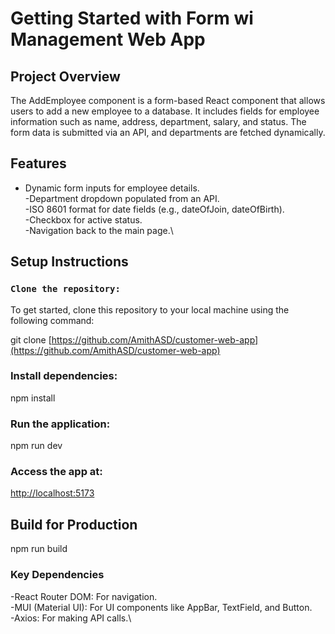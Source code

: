 # Getting Started with  Form wi Management Web App

## Project Overview

The AddEmployee component is a form-based React component that allows users to add a new employee to a database. It includes fields for employee information such as name, address, department, salary, and status. The form data is submitted via an API, and departments are fetched dynamically.

## Features

- Dynamic form inputs for employee details.\
-Department dropdown populated from an API.\
-ISO 8601 format for date fields (e.g., dateOfJoin, dateOfBirth).\
-Checkbox for active status.\
-Navigation back to the main page.\

## Setup Instructions

### `Clone the repository:`

To get started, clone this repository to your local machine using the following command:


git clone [https://github.com/AmithASD/customer-web-app](https://github.com/AmithASD/customer-web-app)

### Install dependencies:

npm install

### Run the application:

npm run dev

### Access the app at:

[http://localhost:5173](http://localhost:5173)

## Build for Production

npm run build

### Key Dependencies

-React Router DOM: For navigation.\
-MUI (Material UI): For UI components like AppBar, TextField, and Button.\
-Axios: For making API calls.\

